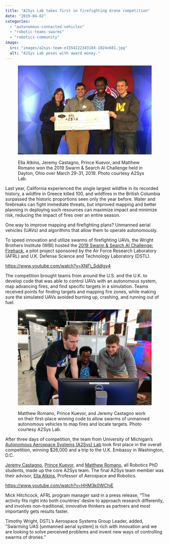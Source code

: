 ```yaml
---
title: "A2Sys Lab takes first in firefighting drone competition"
date: "2019-04-02"
categories: 
  - "autonomous-connected-vehicles"
  - "robotic-teams-swarms"
  - "robotics-community"
image: 
  src: "images/a2sys-team-e1554222343184-1024x681.jpg"
  alt: "A2Sys Lab poses with award money."
---
```


<figure>

![A2Sys Lab poses with award money](images/a2sys-team-e1554222343184-1024x681.jpg)

<figcaption>

Ella Atkins, Jeremy Castagno, Prince Kuevor, and Matthew Romano won the 2019 Swarm & Search AI Challenge held in Dayton, Ohio over March 29-31, 2019. Photo courtesy A2Sys Lab.

</figcaption>

</figure>

Last year, California experienced the single largest wildfire in its recorded history, a wildfire in Greece killed 100, and wildfires in the British Columbia surpassed the historic proportions seen only the year before. Water and firebreaks can fight immediate threats, but improved mapping and better planning in deploying such resources can maximize impact and minimize risk, reducing the impact of fires over an entire season.  

One way to improve mapping and firefighting plans? Unmanned aerial vehicles (UAVs) and algorithms that allow them to operate autonomously.

<!--more-->

To speed innovation and utilize swarms of firefighting UAVs, the Wright Brothers Institute (WBI) hosted the [2019 Swarm & Search AI Challenge: Firehack](https://www.wbi-innovates.com/single-post/2019/03/19/2019-Swarm-Search-AI-Challenge-Fire-Hack---PRESS-KIT), a pilot project sponsored by the Air Force Research Laboratory (AFRL) and U.K. Defense Science and Technology Laboratory (DSTL).

https://www.youtube.com/watch?v=XNF\_Sddlgy4

The competition brought teams from around the U.S. and the U.K. to develop code that was able to control UAVs with an autonomous system, map advancing fires, and find specific targets in a simulation. Teams received points for finding targets and mapping fire zones, while making sure the simulated UAVs avoided burning up, crashing, and running out of fuel.

<figure>

![A2Sys Lab team coding on computer](images/coding-1024x735.jpg)

<figcaption>

Matthew Romano, Prince Kuevor, and Jeremy Castagno work on their first-place winning code to allow swarms of unmanned autonomous vehicles to map fires and locate targets. Photo courtesy A2Sys Lab.

</figcaption>

</figure>

After three days of competition, the team from University of Michigan’s [Autonomous Aerospace Systems (A2Sys) Lab](https://a2sys.engin.umich.edu) took first place in the overall competition, winning $26,000 and a trip to the U.K. Embassy in Washington, D.C.  

[Jeremy Castagno](https://a2sys.engin.umich.edu/people/jeremy-castagno/), [Prince Kuevor](https://a2sys.engin.umich.edu/people/prince-kuevor/), and [Matthew Romano](https://a2sys.engin.umich.edu/people/matthew-romano/), all Robotics PhD students, made up the core A2Sys team. The final A2Sys team member was their advisor, [Ella Atkins](https://2024.robotics.umich.edu/profile/ella-atkins/), Professor of Aerospace and Robotics.  

https://www.youtube.com/watch?v=HHM3k0WChiE

Mick Hitchcock, AFRL program manager said in a press release, “The activity fits right into both countries’ desire to approach research differently, and involves non-traditional, innovative thinkers as partners and most importantly gets results faster.

Timothy Wright, DSTL’s Aerospace Systems Group Leader, added, “Swarming UAS \[unmanned aerial system\] is rich with innovation and we are looking to solve perceived problems and invent new ways of controlling swarms of drones.”
